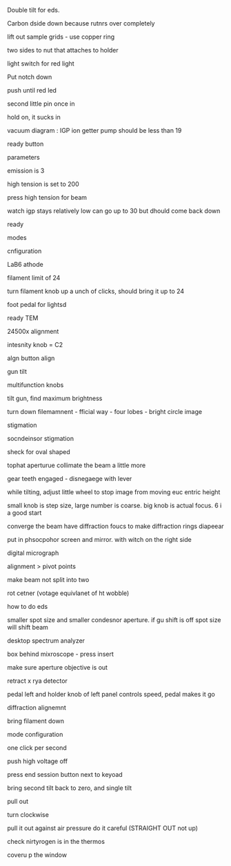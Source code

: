 Double tilt for eds.

Carbon dside down because rutnrs over completely

lift out sample grids - use copper ring

two sides to nut that attaches to holder

light switch for red light

Put notch down

push until red led

second little pin once in

hold on, it sucks in

vacuum diagram : IGP ion getter pump should be less than 19

ready button

parameters

emission is 3

high tension is set to 200

press high tension for beam

watch igp stays relatively low can go up to 30 but dhould come back down

ready

modes

cnfiguration

LaB6 athode

filament limit of 24

turn filament knob up a unch of clicks, should bring it up to 24

foot pedal for lightsd

ready TEM

24500x alignment

intesnity knob = C2

algn button align

gun tilt

multifunction knobs

tilt gun, find maximum brightness

turn down filemamnent - fficial way - four lobes - bright circle image

stigmation

socndeinsor stigmation

sheck for oval shaped

tophat aperturue collimate the beam a little more

gear teeth engaged - disnegaege with lever

while tilting, adjust little wheel to stop image from moving euc entric
height

small knob is step size, large number is coarse. big knob is actual
focus. 6 i a good start

converge the beam have diffraction foucs to make diffraction rings
diapeear

put in phsocpohor screen and mirror. with witch on the right side

digital micrograph

alignment \> pivot points

make beam not split into two

rot cetner (votage equivlanet of ht wobble)

how to do eds

smaller spot size and smaller condesnor aperture. if gu shift is off
spot size will shift beam

desktop spectrum analyzer

box behind mixroscope - press insert

make sure aperture objective is out

retract x rya detector

pedal left and holder knob of left panel controls speed, pedal makes it
go

diffraction alignemnt

bring filament down

mode configuration

one click per second

push high voltage off

press end session button next to keyoad

bring second tilt back to zero, and single tilt

pull out

turn clockwise

pull it out against air pressure do it careful (STRAIGHT OUT not up)

check nirtyrogen is in the thermos

coveru p the window
